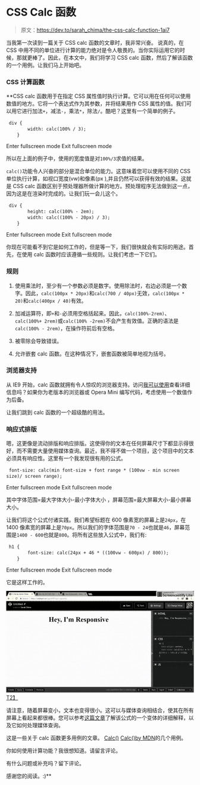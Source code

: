 # CSS Calc 函数

> 原文：<https://dev.to/sarah_chima/the-css-calc-function-1ai7>

当我第一次读到一篇关于 CSS calc 函数的文章时，我非常兴奋。
说真的，在 CSS 中用不同的单位进行计算的能力绝对是令人敬畏的。当你实际运用它的时候，那就更棒了。因此，在本文中，我们将学习 CSS calc 函数，然后了解该函数的一个用例。让我们马上开始吧。

### **CSS 计算函数**

 **CSS calc 函数用于在指定 CSS 属性值时执行计算。它可以用在任何可以使用数值的地方。它将一个表达式作为其参数，并将结果用作 CSS 属性的值。我们可以用它进行加法`+`，减法`-`，乘法`*`，除法`/`。酷吧？这里有一个简单的例子。

```
 div {
        width: calc(100% / 3);
    } 
```

Enter fullscreen mode Exit fullscreen mode

所以在上面的例子中，使用的宽度值是对`100%/3`求值的结果。

`calc()`功能令人兴奋的部分是混合单位的能力。这意味着您可以使用不同的 CSS 单位执行计算，如视口宽度(vw)和像素(px ),并且仍然可以获得有效的结果。这就是 CSS calc 函数区别于预处理器所做计算的地方。预处理程序无法做到这一点，因为这是在渲染时完成的。让我们玩一会儿这个。

```
 div {
        height: calc(100% - 2em);
        width: calc((100% - 20px) / 3);
    } 
```

Enter fullscreen mode Exit fullscreen mode

你现在可能看不到它是如何工作的，但是等一下，我们很快就会有实际的用途。首先，在使用 calc 函数时应该遵循一些规则。让我们考虑一下它们。

### **规则**

1.  使用乘法时，至少有一个参数必须是数字。使用除法时，右边必须是一个数字。因此，`calc(100px * 20px)`和`calc(700 / 40px)`无效，`calc(100px * 20)`和`calc(400px / 40)`有效。

2.  加减运算符，即`+`和`-`必须用空格括起来。因此，`calc(100%-2rem)`、`calc(100%+ 2rem)`或`calc(100% -2rem)`不会产生有效值。正确的语法是`calc(100% - 2rem)`，在操作符前后有空格。

3.  被零除会导致错误。

4.  允许嵌套 calc 函数。在这种情况下，嵌套函数被简单地视为括号。

### **浏览器支持**

从 IE9 开始，calc 函数就拥有令人惊叹的浏览器支持。访问[我可以使用](https://caniuse.com/#feat=calc)查看详细信息吗？如果你为老版本的浏览器或 Opera Mini 编写代码，考虑使用一个数值作为后备。

让我们跳到 calc 函数的一个超级酷的用法。

### **响应式排版**

嗯，这更像是流动排版和响应排版。这使得你的文本在任何屏幕尺寸下都显示得很好，而不需要大量使用媒体查询。最近，我不得不做一个项目，这个项目中的文本必须具有响应性。这里有一个我发现很有用的公式。

```
 font-size: calc(min font-size + font range * (100vw - min screen size)/ screen range); 
```

Enter fullscreen mode Exit fullscreen mode

其中字体范围=最大字体大小-最小字体大小
，屏幕范围=最大屏幕大小-最小屏幕大小。

让我们将这个公式付诸实践。我们希望标题在 600 像素宽的屏幕上是`24px`，在 1400 像素宽的屏幕上是`70px`。所以我们的字体范围是`70 - 24`也就是`46`，屏幕范围是`1400 - 600`也就是`800`。将所有这些放入公式中，我们有:

```
 h1 {
        font-size: calc(24px + 46 * ((100vw - 600px) / 800));
    } 
```

Enter fullscreen mode Exit fullscreen mode

它是这样工作的。

[![Responsive Typography](img/fa7a9a73f2a711a5db4796f5cb75bc8e.png)T2】](https://res.cloudinary.com/practicaldev/image/fetch/s--I2mzywdT--/c_limit%2Cf_auto%2Cfl_progressive%2Cq_66%2Cw_880/http://res.cloudinary.com/dvj2hbywq/image/upload/v1513715493/Dec-19-2017-8_54-PM_qvjd5g.gif)

请注意，随着屏幕变小，文本也变得很小。这可以与媒体查询相结合，使其在所有屏幕上看起来都很棒。您可以参考[这篇文章](https://dev.to/promhize/completely-responsive-css-values-no-not-media-queries-d4l)了解该公式的一个变体的详细解释，以及它如何处理媒体查询。

这是一些关于 calc 函数更多用例的文章。
[Calc()](https://css-tricks.com/a-couple-of-use-cases-for-calc/)
[Calc()by MDN](https://developer.mozilla.org/en-US/docs/Web/CSS/calc)的几个用例。

你如何使用计算功能？我很想知道。请留言评论。

有什么问题或补充吗？留下评论。

感谢您的阅读。:)**